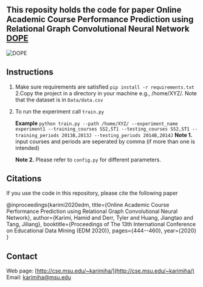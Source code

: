 ## This reposity holds the code for paper Online Academic Course Performance Prediction using Relational Graph Convolutional Neural Network [DOPE](https://educationaldatamining.org/files/conferences/EDM2020/papers/paper_45.pdf) 

![DOPE](http://cse.msu.edu/~karimiha/images/dope.jpg)


## Instructions 
1. Make sure requirements are satisfied
`pip install -r requirements.txt`
2.Copy the project in a directory in your machine e.g., /home/XYZ/. Note that the dataset is in `Data/data.csv`

3. To run the experiment call `train.py`
    
    **Example** `python train.py --path /home/XYZ/ --experiment_name experiment1 --training_courses SS2,ST1 --testing_courses SS2,ST1 --training_periods 2013B,2013J --testing_periods 2014B,2014J`
    **Note 1.** input courses and periods are seperated by comma (if more than one is intended)
     
    **Note 2.** Please refer to `config.py` for different parameters.
     
## Citations

If you use the code in this repository, please cite the following paper


@inproceedings{karimi2020edm,
  title={Online Academic Course Performance Prediction using Relational Graph Convolutional Neural Network},
  author={Karimi, Hamid and Derr, Tyler and Huang, Jiangtao and Tang, Jiliang},
  booktitle={Proceedings of The 13th International Conference on Educational Data Mining (EDM 2020)},
  pages={444--460},
  year={2020}
}

## Contact
Web page: [http://cse.msu.edu/~karimiha/](http://cse.msu.edu/~karimiha/)
Email: [karimiha@msu.edu](karimiha@msu.edu)
